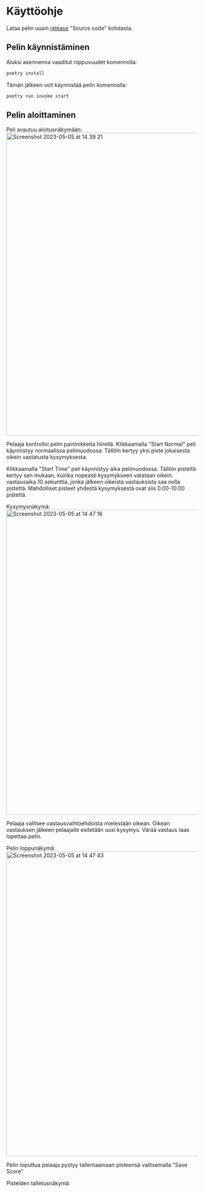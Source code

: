 # Käyttöohje

Lataa pelin uusin [release](https://github.com/ttuukka/ot-harjoitustyo/releases) "Source code" kohdasta.

## Pelin käynnistäminen

Aluksi asennenna vaaditut riippuvuudet komennolla:

```bash
poetry install
```

Tämän jälkeen voit käynnistää pelin komennolla:

```bash
poetry run invoke start
```

## Pelin aloittaminen

Peli avautuu aloitusnäkymään:
<img width="794" alt="Screenshot 2023-05-05 at 14 39 21" src="https://user-images.githubusercontent.com/128143830/236448214-a21d831b-bec3-4c1b-8397-34658a868b83.png">

Pelaaja kontrolloi pelin paininikkeita hiirellä.
Klikkaamalla "Start Normal" peli käynnistyy normaalissa pelimuodossa. Tällöin kertyy yksi piste jokaisesta oikein vastatusta kysymyksesta.

Klikkaamalla "Start Time" peli käynnistyy aika pelimuodossa. Tällöin pisteitä kertyy sen mukaan, kuinka nopeasti kysymykseen vatataan oikein. vastausaika 10 sekunttia, jonka jälkeen oikeista vastauksista saa nolla pistettä. Mahdolliset pisteet yhdestä kysymyksestä ovat siis 0.00-10.00 pistettä.

Kysymysnäkymä:
<img width="800" alt="Screenshot 2023-05-05 at 14 47 16" src="https://user-images.githubusercontent.com/128143830/236449758-b146b943-9b25-4901-b4ee-23271a6dd712.png">

Pelaaja valitsee vastausvaihtoehdoista mielestään oikean. Oikean vastauksen jälkeen pelaajalle esitetään uusi kysymys. Värää vastaus taas lopettaa pelin.

Pelin loppunäkymä:
<img width="800" alt="Screenshot 2023-05-05 at 14 47 43" src="https://user-images.githubusercontent.com/128143830/236449848-2edefd53-0c56-40d1-83d8-938ebae4c701.png">

Pelin loputtua pelaaja pystyy tallentaamaan pisteensä valitsemalla "Save Score"

Pisteiden talletusnäkymä:


